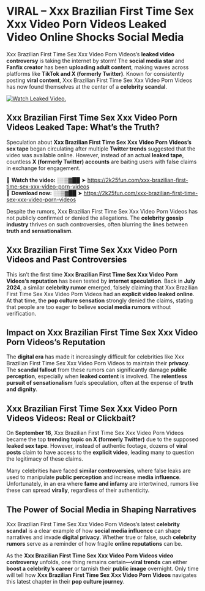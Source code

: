 # VIRAL – Xxx Brazilian First Time Sex Xxx Video Porn Videos Leaked Video Online Shocks Social Media 

Xxx Brazilian First Time Sex Xxx Video Porn Videos’s **leaked video controversy** is taking the internet by storm! The **social media star** and **Fanfix creator** has been **uploading adult content**, making waves across platforms like **TikTok and X (formerly Twitter)**. Known for consistently posting **viral content**, Xxx Brazilian First Time Sex Xxx Video Porn Videos has now found themselves at the center of a **celebrity scandal**.  

[![Watch Leaked Video.](https://miro.medium.com/v2/resize:fit:828/format:webp/1*cilzJN44JGOrTw9NJCrNHA.gif "Watch Leaked Video")](https://2k25fun.com/xxx-brazilian-first-time-sex-xxx-video-porn-videos)

## **Xxx Brazilian First Time Sex Xxx Video Porn Videos Leaked Tape: What’s the Truth?**  
Speculation about **Xxx Brazilian First Time Sex Xxx Video Porn Videos’s sex tape** began circulating after multiple **Twitter trends** suggested that the video was available online. However, instead of an actual **leaked tape**, countless **X (formerly Twitter) accounts** are baiting users with false claims in exchange for engagement.  

🔹 **Watch the video:** ░░▒▓██ ➤ https://2k25fun.com/xxx-brazilian-first-time-sex-xxx-video-porn-videos  
🔹 **Download now:** ░░▒▓██ ➤ https://2k25fun.com/xxx-brazilian-first-time-sex-xxx-video-porn-videos  

Despite the rumors, Xxx Brazilian First Time Sex Xxx Video Porn Videos has not publicly confirmed or denied the allegations. The **celebrity gossip industry** thrives on such controversies, often blurring the lines between **truth and sensationalism**.  

## **Xxx Brazilian First Time Sex Xxx Video Porn Videos and Past Controversies**  
This isn’t the first time **Xxx Brazilian First Time Sex Xxx Video Porn Videos’s reputation** has been tested by **internet speculation**. Back in **July 2024**, a similar **celebrity rumor** emerged, falsely claiming that Xxx Brazilian First Time Sex Xxx Video Porn Videos had an **explicit video leaked online**. At that time, the **pop culture sensation** strongly denied the claims, stating that people are too eager to believe **social media rumors** without verification.  

## **Impact on Xxx Brazilian First Time Sex Xxx Video Porn Videos’s Reputation**  
The **digital era** has made it increasingly difficult for celebrities like Xxx Brazilian First Time Sex Xxx Video Porn Videos to maintain their **privacy**. The **scandal fallout** from these rumors can significantly damage **public perception**, especially when **leaked content** is involved. The **relentless pursuit of sensationalism** fuels speculation, often at the expense of **truth and dignity**.  

## **Xxx Brazilian First Time Sex Xxx Video Porn Videos Videos: Real or Clickbait?**  
On **September 16**, Xxx Brazilian First Time Sex Xxx Video Porn Videos became the top **trending topic on X (formerly Twitter)** due to the supposed **leaked sex tape**. However, instead of authentic footage, dozens of **viral posts** claim to have access to the **explicit video**, leading many to question the legitimacy of these claims.  

Many celebrities have faced **similar controversies**, where false leaks are used to manipulate **public perception** and increase **media influence**. Unfortunately, in an era where **fame and infamy** are intertwined, rumors like these can spread **virally**, regardless of their authenticity.  

## **The Power of Social Media in Shaping Narratives**  
Xxx Brazilian First Time Sex Xxx Video Porn Videos’s latest **celebrity scandal** is a clear example of how **social media influence** can shape narratives and invade **digital privacy**. Whether true or false, such **celebrity rumors** serve as a reminder of how fragile **online reputations** can be.  

As the **Xxx Brazilian First Time Sex Xxx Video Porn Videos video controversy** unfolds, one thing remains certain—**viral trends** can either **boost a celebrity’s career** or tarnish their **public image** overnight. Only time will tell how **Xxx Brazilian First Time Sex Xxx Video Porn Videos** navigates this latest chapter in their **pop culture journey**. 